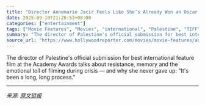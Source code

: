 ```yaml
---
title: "Director Annemarie Jacir Feels Like She’s Already Won an Oscar for ‘Palestine 36’: “All the Odds Were Against Us”"
date: 2025-09-10T21:26:53+08:00
categories: ["entertainment"]
tags: ["Movie Features", "Movies", "international", "Palestine", "TIFF", "TIFF 2025", "Toronto International Film Festival"]
summary: "The director of Palestine's official submission for best international feature film at the Academy Awards talks about resistance, memory and the emotional toll of filming during crisis — and why she n"
source_url: "https://www.hollywoodreporter.com/movies/movie-features/annemarie-jacir-palestine-36-oscars-film-tiff-jeremy-irons-1236354606/"
---
```


The director of Palestine's official submission for best international feature film at the Academy Awards talks about resistance, memory and the emotional toll of filming during crisis — and why she never gave up: "It's been a long, long process."

---

*来源: [原文链接](https://www.hollywoodreporter.com/movies/movie-features/annemarie-jacir-palestine-36-oscars-film-tiff-jeremy-irons-1236354606/)*
